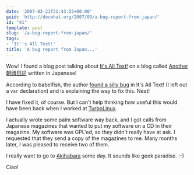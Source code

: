 ```yaml
---
date: '2007-03-21T21:43:55+00:00'
guid: 'http://docwhat.org/2007/03/a-bug-report-from-japan/'
id: "41"
template: post
slug: '/a-bug-report-from-japan/'
tags:
- 'It''s All Text!'
title: 'A bug report from Japan...'
---
```


Wow! I found a blog post talking about
[It's All Text!](http://addons.mozilla.org/firefox/4125) on a blog called
[Another 朝顔日記](http://d.hatena.ne.jp/nyama/) written in Japanese!

According to babelfish, the author
[found a silly bug](http://d.hatena.ne.jp/nyama/20070309/1173408162) in It's All
Text! (I left out a `var` declaration) and is explaining the way to fix this.
Neat!

I have fixed it, of course. But I can't help thinking how useful this would have
been back when I worked at
[TurboLinux](https://en.wikipedia.org/wiki/Turbolinux).

I actually wrote some palm software way back, and I got calls from Japanese
magazines that wanted to put my software on a CD in their magazine. My software
was GPL'ed, so they didn't really have at ask. I requested that they send a copy
of the magazines to me. Many months later, I was pleased to receive two of them.

I really want to go to [Akihabara](http://en.wikipedia.org/wiki/Akihabara) some
day. It sounds like geek paradise. :-)

Ciao!

